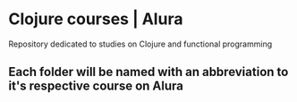 # Clojure courses | Alura
Repository dedicated to studies on Clojure and functional programming

## Each folder will be named with an abbreviation to it's respective course on Alura
